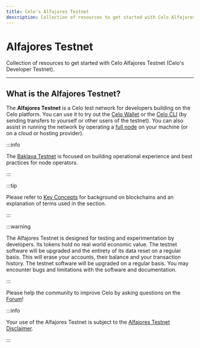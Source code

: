 ```yaml
---
title: Celo's Alfajores Testnet
description: Collection of resources to get started with Celo Alfajores Testnet (Celo's Developer Testnet).
---
```


# Alfajores Testnet

Collection of resources to get started with Celo Alfajores Testnet (Celo's Developer Testnet).

---

## What is the Alfajores Testnet?

The **Alfajores Testnet** is a Celo test network for developers building on the Celo platform. You can use it to try out the [Celo Wallet](https://celo.org/build/wallet) or the [Celo CLI](/command-line-interface/introduction) \(by sending transfers to yourself or other users of the testnet\). You can also assist in running the network by operating a [full node](/getting-started/mainnet/running-a-full-node-in-mainnet) on your machine \(or on a cloud or hosting provider\).

:::info

The [Baklava Testnet](/getting-started/baklava-testnet) is focused on building operational experience and best practices for node operators.

:::

:::tip

Please refer to [Key Concepts](/overview#background-and-key-concepts) for background on blockchains and an explanation of terms used in the section.

:::

:::warning

The Alfajores Testnet is designed for testing and experimentation by developers. Its tokens hold no real world economic value. The testnet software will be upgraded and the entirety of its data reset on a regular basis. This will erase your accounts, their balance and your transaction history. The testnet software will be upgraded on a regular basis. You may encounter bugs and limitations with the software and documentation.

:::

Please help the community to improve Celo by asking questions on the [Forum](https://forum.celo.org/c/alfajores-testnet)!

:::info

Your use of the Alfajores Testnet is subject to the [Alfajores Testnet Disclaimer](/important-information/alfajores-testnet-disclaimer).

:::
